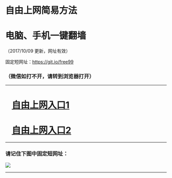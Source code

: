 ﻿# 自由上网简易方法

# 电脑、手机一键翻墙

（2017/10/09 更新，网址有效）

固定短网址：https://git.io/free99

### （微信如打不开，请转到浏览器打开）


***





# &nbsp;&nbsp; <a href="http://ft1635616447.fwq-tz-1001.info/fwqtz01.html?t=100900131841 " target="_blank">自由上网入口1</a>
# &nbsp;&nbsp; <a href="http://ft2693022730.fwq-tz-1002.info/fwqtz02.html?t=100900116594 " target="_blank">自由上网入口2</a>
***

### 请记住下图中固定短网址：

<img src="https://s3-us-west-2.amazonaws.com/fwq-1001/yjfq-20170905okok.png" /> 


***

